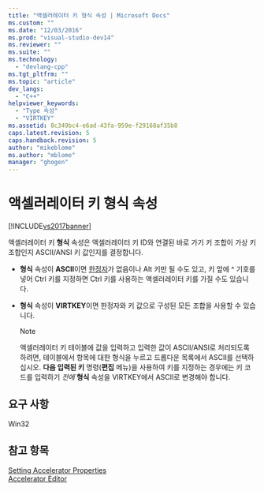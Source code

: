 ```yaml
---
title: "액셀러레이터 키 형식 속성 | Microsoft Docs"
ms.custom: ""
ms.date: "12/03/2016"
ms.prod: "visual-studio-dev14"
ms.reviewer: ""
ms.suite: ""
ms.technology: 
  - "devlang-cpp"
ms.tgt_pltfrm: ""
ms.topic: "article"
dev_langs: 
  - "C++"
helpviewer_keywords: 
  - "Type 속성"
  - "VIRTKEY"
ms.assetid: 8c349bc4-e6ad-43fa-959e-f29168af35b8
caps.latest.revision: 5
caps.handback.revision: 5
author: "mikeblome"
ms.author: "mblome"
manager: "ghogen"
---
```

# 액셀러레이터 키 형식 속성
[!INCLUDE[vs2017banner](../assembler/inline/includes/vs2017banner.md)]

액셀러레이터 키 **형식** 속성은 액셀러레이터 키 ID와 연결된 바로 가기 키 조합이 가상 키 조합인지 ASCII\/ANSI 키 값인지를 결정합니다.  
  
-   **형식** 속성이 **ASCII**이면 [한정자](../windows/accelerator-modifier-property.md)가 없음이나 Alt 키만 될 수도 있고, 키 앞에 ^ 기호를 넣어 Ctrl 키를 지정하면 Ctrl 키를 사용하는 액셀러레이터 키를 가질 수도 있습니다.  
  
-   **형식** 속성이 **VIRTKEY**이면 한정자와 키 값으로 구성된 모든 조합을 사용할 수 있습니다.  
  
    > [!NOTE]
    >  액셀러레이터 키 테이블에 값을 입력하고 입력한 값이 ASCII\/ANSI로 처리되도록 하려면, 테이블에서 항목에 대한 형식을 누르고 드롭다운 목록에서 ASCII를 선택하십시오.  **다음 입력된 키** 명령\(**편집** 메뉴\)을 사용하여 키를 지정하는 경우에는 키 코드를 입력하기 *전에* **형식** 속성을 VIRTKEY에서 ASCII로 변경해야 합니다.  
  
## 요구 사항  
 Win32  
  
## 참고 항목  
 [Setting Accelerator Properties](../windows/setting-accelerator-properties.md)   
 [Accelerator Editor](../mfc/accelerator-editor.md)